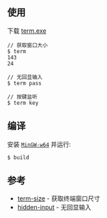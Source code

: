 
## 使用

下载 [term.exe](term.exe)

```
// 获取窗口大小
$ term
143
24

// 无回显输入
$ term pass

// 按键监听
$ term key
```

## 编译

安装 [`MinGW-w64`](https://sourceforge.net/projects/mingw-w64/) 并运行:

```
$ build
```

## 参考

- [term-size](https://github.com/sindresorhus/win-term-size) - 获取终端窗口尺寸
- [hidden-input](https://github.com/Seldaek/hidden-input) - 无回显输入

